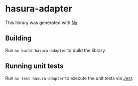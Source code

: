 # hasura-adapter

This library was generated with [Nx](https://nx.dev).

## Building

Run `nx build hasura-adapter` to build the library.

## Running unit tests

Run `nx test hasura-adapter` to execute the unit tests via [Jest](https://jestjs.io).
